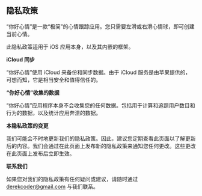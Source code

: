 ## 隐私政策

“你好心情”是一款“极简”的心情跟踪应用。您只需要左滑或右滑心情球，即可创建当前心情。

此隐私政策适用于 iOS 应用本身，以及其内嵌的框架。

**iCloud 同步**

“你好心情”使用 iCloud 来备份和同步数据。由于 iCloud 服务是由苹果提供的，可想而知，它是相当安全和值得信任的。

**“你好心情”收集的数据**

“你好心情”应用程序本身不会收集您的任何数据。包括用于计算和追踪用户数目和行为的数据，以及统计应用奔溃的数据。

**本隐私政策的变更**

我们可能会不时地更新我们的隐私政策。因此，建议您定期查看此页面以了解更新后的内容。我们会通过在此页面上发布新的隐私政策来通知您任何更改。这些更改在此页面上发布后立即生效。

**联系我们**

如果您对我们的隐私政策有任何疑问或建议，请随时通过 derekcoder@gmail.com 与我们联系。